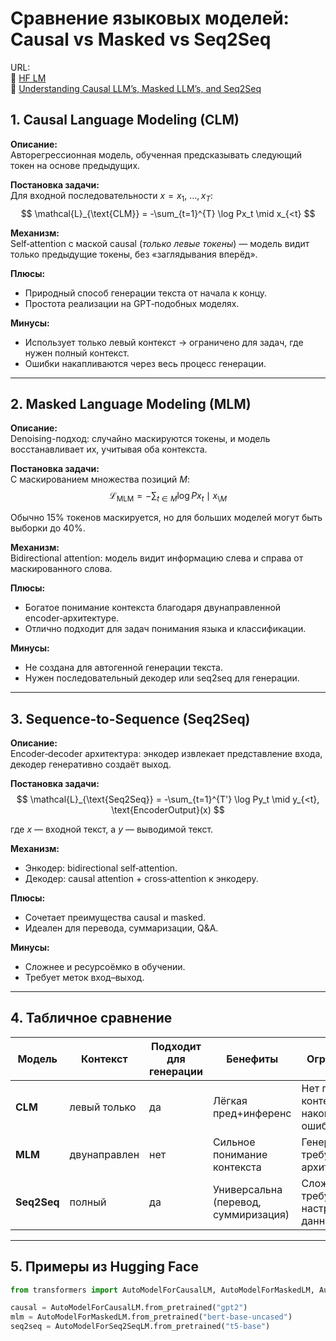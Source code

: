 # Сравнение языковых моделей: Causal vs Masked vs Seq2Seq

URL:  
🔗 [HF LM](https://huggingface.co/course/chapter1)  
🔗 [Understanding Causal LLM’s, Masked LLM’s, and Seq2Seq](https://medium.com/%40tom_21755/understanding-causal-llms-masked-llm-s-and-seq2seq-a-guide-to-language-model-training-d4457bbd07fa)  

## 1. Causal Language Modeling (CLM)

**Описание:**  
Автoрегрессионная модель, обученная предсказывать следующий токен на основе предыдущих.

**Постановка задачи:**  
Для входной последовательности $x = x_1,\: \dots, x_T$:
$$
\mathcal{L}_{\text{CLM}} = -\sum_{t=1}^{T} \log Px_t \mid x_{<t}
$$

**Механизм:**  
Self‑attention с маской causal (*только левые токены*) — модель видит только предыдущие токены, без «заглядывания вперёд».

**Плюсы:**  
- Природный способ генерации текста от начала к концу.  
- Простота реализации на GPT‑подобных моделях.

**Минусы:**  
- Использует только левый контекст → ограничено для задач, где нужен полный контекст.  
- Ошибки накапливаются через весь процесс генерации.

---

## 2. Masked Language Modeling (MLM)

**Описание:**  
Denoising-подход: случайно маскируются токены, и модель восстанавливает их, учитывая оба контекста.

**Постановка задачи:**  
С маскированием множества позиций $M$:
$$
\mathcal{L}_{\text{MLM}} = -\sum_{t \in M} \log Px_t \mid x_{\setminus M}
$$

Обычно 15% токенов маскируется, но для больших моделей могут быть выборки до 40%.

**Механизм:**  
Bidirectional attention: модель видит информацию слева и справа от маскированного слова.

**Плюсы:**  
- Богатое понимание контекста благодаря двунаправленной encoder‑архитектуре.  
- Отлично подходит для задач понимания языка и классификации.

**Минусы:**  
- Не создана для автогенной генерации текста.  
- Нужен последовательный декодер или seq2seq для генерации.

---

## 3. Sequence-to-Sequence (Seq2Seq)

**Описание:**  
Encoder‑decoder архитектура: энкодер извлекает представление входа, декодер генеративно создаёт выход.

**Постановка задачи:**  
$$
\mathcal{L}_{\text{Seq2Seq}} = -\sum_{t=1}^{T'} \log Py_t \mid y_{<t}, \text{EncoderOutput}(x)
$$

где $x$ — входной текст, а $y$ — выводимой текст.

**Механизм:**  
- Энкодер: bidirectional self‑attention.  
- Декодер: causal attention + cross‑attention к энкодеру.

**Плюсы:**  
- Сочетает преимущества causal и masked.  
- Идеален для перевода, суммаризации, Q&A.

**Минусы:**  
- Сложнее и ресурсоёмко в обучении.  
- Требует меток вход–выход.

---

## 4. Табличное сравнение

| Модель       | Контекст     | Подходит для генерации | Бенефиты                      | Ограничения                        |
|--------------|--------------|-------------------------|-------------------------------|------------------------------------|
| **CLM**      | левый только | да                   | Лёгкая пред+инференс          | Нет правого контекста, накопление ошибок |
| **MLM**      | двунаправлен | нет                  | Сильное понимание контекста  | Генерация требует доп. архитектуру |
| **Seq2Seq**  | полный       | да                   | Универсальна (перевод, суммиризация) | Сложнее, требует настраиваемые данные |

---

## 5. Примеры из Hugging Face

```python
from transformers import AutoModelForCausalLM, AutoModelForMaskedLM, AutoModelForSeq2SeqLM

causal = AutoModelForCausalLM.from_pretrained("gpt2")
mlm = AutoModelForMaskedLM.from_pretrained("bert-base-uncased")
seq2seq = AutoModelForSeq2SeqLM.from_pretrained("t5-base")
